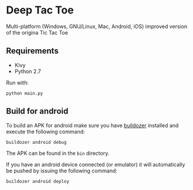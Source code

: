 # Deep Tac Toe
Multi-platform (Windows, GNU/Linux, Mac, Android, iOS) improved version of the origina Tic Tac Toe

## Requirements

* Kivy
* Python 2.7

Run with:

```python main.py```

## Build for android

To build an APK for android make sure you have [buildozer](https://github.com/kivy/buildozer) installed and execute the following command:

```buildozer android debug```

The APK can be found in the `bin` directory.

If you have an android device connected (or emulator) it will automatically be pushed by issuing the following command:

```buildozer android deploy```
